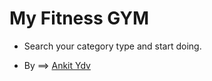 # My Fitness GYM
- Search your category type and start doing.

- By ==> [Ankit Ydv](https://twitter.com/ydvtwts)
